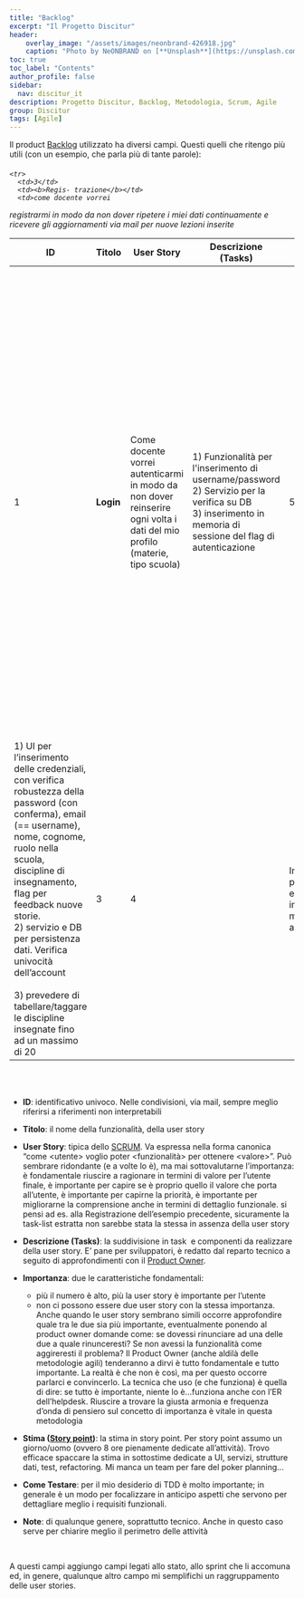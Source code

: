 ```yaml
---
title: "Backlog"
excerpt: "Il Progetto Discitur"
header:
    overlay_image: "/assets/images/neonbrand-426918.jpg"
    caption: "Photo by NeONBRAND on [**Unsplash**](https://unsplash.com/photos/zFSo6bnZJTw)"
toc: true
toc_label: "Contents"
author_profile: false
sidebar:
  nav: discitur_it
description: Progetto Discitur, Backlog, Metodologia, Scrum, Agile
group: Discitur
tags: [Agile]
---
```


Il product <a href="http://en.wikipedia.org/wiki/Scrum_(software_development)#Product_backlog" target="_blank">Backlog</a>
utilizzato ha diversi campi. Questi quelli che ritengo più utili (con un
esempio, che parla più di tante parole):

<h6>
<table class="table">
  <thead>
    <tr>
      <th><b>ID</b></th>
      <th><b>Titolo</b></th>
      <th><b>User Story</b></th>
      <th><b>Descrizione<br>(Tasks)</b></th>
      <th><b>Imp.</b></th>
      <th><b>Stima<br>s.p.</b></th>
      <th><b>Come Testare</b></th>
      <th><b>Note</b></th>
    </tr>
  </thead>
  <tbody>
    <tr>
      <td>1</td>
      <td><b>Login</b></td>
      <td>Come docente vorrei
  autenticarmi in modo da non dover reinserire ogni volta i dati del mio
  profilo (materie, tipo scuola)</td>
      <td>1) Funzionalità per
  l'inserimento di username/password   
       <br>
  2) Servizio per la verifica su DB   
       <br>
  3) inserimento in memoria di sessione del flag di autenticazione
</td>
      <td>5</td>
      <td>2</td>
      <td>Si inseriscono dati
        sbagliati e si verifica che il istema non consente l'accesso all'area dati
        personali  
      
        Si inseriscono dati corretti e si accede all'area Dati personali, in cui sono
        riportati i dati personali raccolti in registrazione</td>
            <td>Serve verificare la
        crittografia dei dati della password  
        
      
        gestire navigazione sicura successivamente
      </td>
    </tr>

    <tr>
      <td>2</td>
      <td><b>Gestisci Dati personali</b></td>
      <td>Come docente vorrei poter
  modificare i miei dati personali in modo da aggiornare le materie e per
  questioni di sicurezza aggiornare la password</td>
      <td>possibilità di
  visualizzare i dati raccolti in registrazione e possibilità di modificare:  

  - password  

  - discipline insegnate</td>
      <td>2</td>
      <td>2</td>
      <td>Fare Login, accedere
  all'area dati personale, verificare che i dati siano quelli previsti (da db o
  da registrazione), modificare i dati possibili e salvare</td>
      <td>gestire navigazione sicura successivamente</td>
    </tr>

    <tr>
      <td>3</td>
      <td><b>Regis- trazione</b></td>
      <td>come docente vorrei
  registrarmi in modo da non dover ripetere i miei dati continuamente e
  ricevere gli aggiornamenti via mail per nuove lezioni inserite</td>
      <td>1) UI per l’inserimento delle credenziali, 
      con verifica robustezza della password (con conferma),
      email (== username), nome, cognome, ruolo nella scuola, 
      discipline di insegnamento, flag per feedback nuove storie.
      <br>
  2) servizio e DB per persistenza dati. Verifica univocità dell’account  
    <br>
  3) prevedere di tabellare/taggare le discipline insegnate fino ad un massimo
  di 20</td>
      <td>3</td>
      <td>4</td>
      <td></td>
      <td>Inizialmente possono essere
  inseriti a mano gli account</td>
    </tr>




  </tbody>
</table> 
</h6>

- **ID**: identificativo univoco. Nelle condivisioni,
     via mail, sempre meglio riferirsi a riferimenti non interpretabili
- **Titolo**: il nome della funzionalità, della user
     story
- **User Story**: tipica dello <a href="http://en.wikipedia.org/wiki/Scrum_(software_development)" target="_blank">SCRUM</a>. Va espressa nella forma
     canonica “come &lt;utente&gt; voglio poter &lt;funzionalità&gt; per ottenere &lt;valore&gt;”. Può sembrare
     ridondante (e a volte lo è), ma mai sottovalutarne l’importanza: è
     fondamentale riuscire a ragionare in termini di valore per l’utente
     finale, è importante per capire se è proprio quello il valore che porta
     all’utente, è importante per capirne la priorità, è importante per
     migliorarne la comprensione anche in termini di dettaglio funzionale. si
     pensi ad es. alla Registrazione dell’esempio precedente, sicuramente la
     task-list estratta non sarebbe stata la stessa in assenza della user story
- **Descrizione (Tasks)**: la suddivisione in task  e componenti da realizzare della user
     story. E’ pane per sviluppatori, è redatto dal reparto tecnico a seguito
     di approfondimenti con il <a href="http://en.wikipedia.org/wiki/Scrum_(software_development)#Product_Owner" target="_blank">Product Owner</a>. 
- **Importanza**: due le caratteristiche fondamentali:
    - più il numero è alto, più la user story è importante per l’utente
    - non ci possono essere due user story con la stessa importanza. Anche
      quando le user story sembrano simili occorre approfondire quale tra le
      due sia più importante, eventualmente ponendo al product owner domande
      come: se dovessi rinunciare ad una delle due a quale rinunceresti? Se non
      avessi la funzionalità come aggireresti il problema? Il Product Owner
      (anche aldilà delle metodologie agili) tenderanno a dirvi è tutto
      fondamentale e tutto importante. La realtà è che non è così, ma per
      questo occorre parlarci e convincerlo. La tecnica che uso (e che funziona) è
      quella di dire: se tutto è importante, niente lo è…funziona anche con
      l’ER dell’helpdesk. Riuscire a trovare la giusta armonia e frequenza
      d’onda di pensiero sul concetto di importanza è vitale in questa
      metodologia

- **Stima (<a href="http://agilefaq.wordpress.com/2007/11/13/what-is-a-story-point/" target="_blank">Story point</a>)**:
     la stima in story point. Per
     story point assumo un giorno/uomo (ovvero 8 ore pienamente dedicate all’attività).
     Trovo efficace spaccare la stima in sottostime dedicate a UI, servizi,
     strutture dati, test, refactoring. Mi manca un team per fare del
     poker planning...
- **Come Testare**: per il mio desiderio di TDD è molto importante;
     in generale è un modo per focalizzare in anticipo aspetti che servono per
     dettagliare meglio i requisiti funzionali. 
- **Note**: di qualunque genere, soprattutto tecnico.
     Anche in questo caso serve per chiarire meglio il perimetro delle attività

 

A questi campi aggiungo
campi legati allo stato, allo sprint che li accomuna ed, in genere, qualunque
altro campo mi semplifichi un raggruppamento delle user stories.